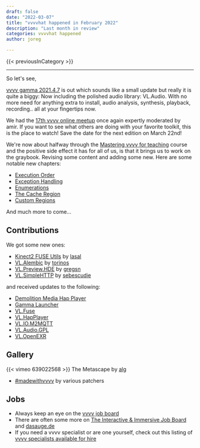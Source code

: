 ```yaml
---
draft: false
date: "2022-03-07"
title: "vvvvhat happened in February 2022"
description: "Last month in review"
categories: vvvvhat happened
author: joreg

---
```


{{< previousInCategory >}}

---

So let's see,

[vvvv gamma 2021.4.7](https://thegraybook.vvvv.org/changelog/2021.4.html) is out which sounds like a small update but really it is quite a biggy: Now including the polished audio library: VL.Audio. With no more need for anything extra to install, audio analysis, synthesis, playback, recording.. all at your fingertips now.

We had the [17th vvvv online meetup](https://youtu.be/sKm-uFDP0EA) once again expertly moderated by amir. If you want to see what others are doing with your favorite toolkit, this is the place to watch! Save the date for the next edition on March 22nd!

We're now about halfway through the [Mastering vvvv for teaching](https://thenodeinstitute.org/mastering-vvvv-for-teaching/) course and the positive side effect it has for all of us, is that it brings us to work on the graybook. Revising some content and adding some new. Here are some notable new chapters:
* [Execution Order](https://thegraybook.vvvv.org/reference/language/execution-order.html)
* [Exception Handling](https://thegraybook.vvvv.org/reference/language/exception-handling.html)
* [Enumerations](https://thegraybook.vvvv.org/reference/language/enumerations.html)
* [The Cache Region](https://thegraybook.vvvv.org/reference/language/cache.html)
* [Custom Regions](https://thegraybook.vvvv.org/reference/extending/custom-regions.html)
  
And much more to come...

## Contributions
We got some new ones:
* [Kinect2 FUSE Utils](https://vvvv.org/contribution/kinect2-fuse-utils) by [lasal](https://vvvv.org/users/lasal)
* [VL.Alembic](https://www.nuget.org/packages/VL.Alembic) by [torinos](https://vvvv.org/users/torinos)
* [VL.Preview.HDE](https://www.nuget.org/packages/VL.Preview.HDE) by [gregsn](https://vvvv.org/users/gregsn)
* [VL.SimpleHTTP](https://www.nuget.org/packages/VL.SimpleHTTP) by [sebescudie](https://vvvv.org/users/sebescudie)

and received updates to the following:
* [Demolition Media Hap Player](https://vvvv.org/contribution/demolition-media-hap-player)
* [Gamma Launcher](https://vvvv.org/contribution/gamma-launcher)
* [VL.Fuse](https://www.nuget.org/packages/VL.Fuse)
* [VL.HapPlayer](https://www.nuget.org/packages/VL.HapPlayer)
* [VL.IO.M2MQTT](https://www.nuget.org/packages/VL.IO.M2MQTT)
* [VL.Audio.GPL](https://www.nuget.org/packages/VL.Audio.GPL)
* [VL.OpenEXR](https://www.nuget.org/packages/VL.OpenEXR)

## Gallery
{{< vimeo 639022568 >}}
The Metascape by [alg](https://vvvv.org/users/alg)

* [#madewithvvvv](https://www.picuki.com/tag/madewithvvvv|) by various patchers

## Jobs

- Always keep an eye on the [vvvv job board](https://discourse.vvvv.org/c/jobs)
- There are often some more on [The Interactive & Immersive Job Board](https://jobs.interactiveimmersive.io/jobs-2/?s=vvvv&post_type=job_listing) and [dasauge.de](https://dasauge.de/sta/Vvvv/)
- If you need a vvvv specialist or are one yourself, check out this listing of [vvvv specialists available for hire](https://vvvv.org/documentation/vvvv-specialists-available-for-hire)